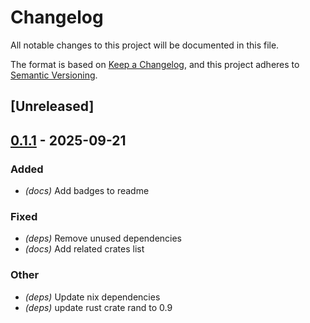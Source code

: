 # Changelog

All notable changes to this project will be documented in this file.

The format is based on [Keep a Changelog](https://keepachangelog.com/en/1.0.0/),
and this project adheres to [Semantic Versioning](https://semver.org/spec/v2.0.0.html).

## [Unreleased]

## [0.1.1](https://github.com/fooker/photonic/compare/photonic-effects-v0.1.0...photonic-effects-v0.1.1) - 2025-09-21

### Added

- *(docs)* Add badges to readme

### Fixed

- *(deps)* Remove unused dependencies
- *(docs)* Add related crates list

### Other

- *(deps)* Update nix dependencies
- *(deps)* update rust crate rand to 0.9
